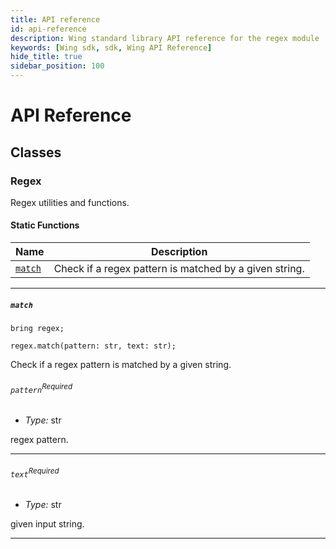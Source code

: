 ```yaml
---
title: API reference
id: api-reference
description: Wing standard library API reference for the regex module
keywords: [Wing sdk, sdk, Wing API Reference]
hide_title: true
sidebar_position: 100
---
```


<!-- This file is automatically generated. Do not edit manually. -->

# API Reference <a name="API Reference" id="api-reference"></a>


## Classes <a name="Classes" id="Classes"></a>

### Regex <a name="Regex" id="@winglang/sdk.regex.Util"></a>

Regex utilities and functions.


#### Static Functions <a name="Static Functions" id="Static Functions"></a>

| **Name** | **Description** |
| --- | --- |
| <code><a href="#@winglang/sdk.regex.Util.match">match</a></code> | Check if a regex pattern is matched by a given string. |

---

##### `match` <a name="match" id="@winglang/sdk.regex.Util.match"></a>

```wing
bring regex;

regex.match(pattern: str, text: str);
```

Check if a regex pattern is matched by a given string.

###### `pattern`<sup>Required</sup> <a name="pattern" id="@winglang/sdk.regex.Util.match.parameter.pattern"></a>

- *Type:* str

regex pattern.

---

###### `text`<sup>Required</sup> <a name="text" id="@winglang/sdk.regex.Util.match.parameter.text"></a>

- *Type:* str

given input string.

---





